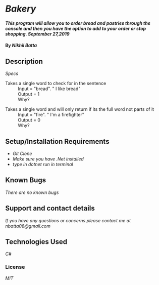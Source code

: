 # _Bakery_

#### _This program will allow you to order bread and pastries through the console and then you have the option to add to your order or stop shopping. September 27,2019_

#### By _Nikhil Batta_

## Description

_Specs_

<dl>
  <dt>Takes a single word to check for in the sentence</dt>
    <dd>Input =  "bread". " I like bread" </dd>
    <dd>Output = 1 </dd>
    <dd>Why?<dd>
    </dl>
<dl>
  <dt>Takes a single word and will only return if its the full word not parts of it</dt>
    <dd>Input =  "fire". " I'm a firefighter" </dd>
    <dd>Output = 0 </dd>
    <dd>Why?<dd>
    </dl>



## Setup/Installation Requirements

* _Git Clone_
* _Make sure you have .Net installed_
* _type in dotnet run in terminal_

## Known Bugs

_There are no known bugs_

## Support and contact details

_If you have any questions or concerns please contact me at nbatta08@gmail.com_

## Technologies Used

_C#_

### License

*MIT*
